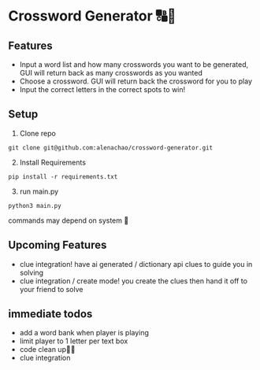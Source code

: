 # Crossword Generator 🔠🧠
## Features
- Input a word list and how many crosswords you want to be generated, GUI will return back as many crosswords as you wanted
- Choose a crossword. GUI will return back the crossword for you to play
- Input the correct letters in the correct spots to win!

## Setup
1. Clone repo
```
git clone git@github.com:alenachao/crossword-generator.git
```
2. Install Requirements
```
pip install -r requirements.txt
```
3. run main.py
```
python3 main.py
```
commands may depend on system 🙂

## Upcoming Features
- clue integration! have ai generated / dictionary api clues to guide you in solving
- clue integration / create mode! you create the clues then hand it off to your friend to solve

## immediate todos
- add a word bank when player is playing
- limit player to 1 letter per text box
- code clean up👷‍♀️
- clue integration
